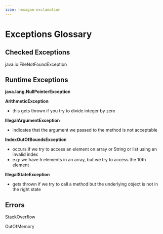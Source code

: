 ```yaml
---
icon: hexagon-exclamation
---
```


# Exceptions Glossary

## Checked Exceptions

java.io.FileNotFoundException&#x20;

## Runtime Exceptions

**java.lang.NullPointerException**

**ArithmeticException**&#x20;

* this gets thrown if you try to divide integer by zero

**IllegalArgumentException**

* indicates that the argument we passed to the method is not acceptable

**IndexOutOfBoundsException**

* occurs if we try to access an element on array or String or list using an invalid index&#x20;
* e.g: we have 5 elements in an array, but we try to access the 10th element

**IllegalStateException**

* gets thrown if we try to call a method but the underlying object is not in the right state



## Errors

StackOverflow

OutOfMemory
